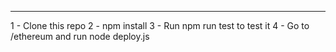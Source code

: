 ------------------------

1 - Clone this repo
2 - npm install 
3 - Run npm run test to test it
4 - Go to /ethereum and run node deploy.js